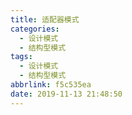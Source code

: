 ```yaml
---
title: 适配器模式
categories:
  - 设计模式
  - 结构型模式
tags:
  - 设计模式
  - 结构型模式
abbrlink: f5c535ea
date: 2019-11-13 21:48:50
---
```


